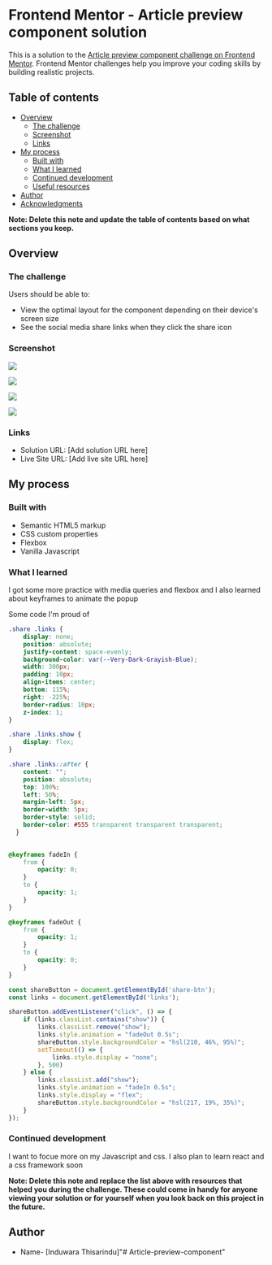 # Frontend Mentor - Article preview component solution

This is a solution to the [Article preview component challenge on Frontend Mentor](https://www.frontendmentor.io/challenges/article-preview-component-dYBN_pYFT). Frontend Mentor challenges help you improve your coding skills by building realistic projects. 

## Table of contents

- [Overview](#overview)
  - [The challenge](#the-challenge)
  - [Screenshot](#screenshot)
  - [Links](#links)
- [My process](#my-process)
  - [Built with](#built-with)
  - [What I learned](#what-i-learned)
  - [Continued development](#continued-development)
  - [Useful resources](#useful-resources)
- [Author](#author)
- [Acknowledgments](#acknowledgments)

**Note: Delete this note and update the table of contents based on what sections you keep.**

## Overview

### The challenge

Users should be able to:

- View the optimal layout for the component depending on their device's screen size
- See the social media share links when they click the share icon

### Screenshot

![](../article-preview-component-master/preview/desktop.png)


![](../article-preview-component-master/preview/desktop-active.png)


![](../article-preview-component-master/preview/mobile.png.png)


![](../article-preview-component-master/preview/mobile-active.png)

### Links

- Solution URL: [Add solution URL here]
- Live Site URL: [Add live site URL here]

## My process

### Built with

- Semantic HTML5 markup
- CSS custom properties
- Flexbox
- Vanilla Javascript

### What I learned

I got some more practice with media queries and flexbox and I also learned about keyframes to animate the popup

Some code I'm proud of

```css
.share .links {
    display: none;
    position: absolute;
    justify-content: space-evenly;
    background-color: var(--Very-Dark-Grayish-Blue);
    width: 300px;
    padding: 10px;
    align-items: center;
    bottom: 115%;
    right: -225%;
    border-radius: 10px;
    z-index: 1;
}

.share .links.show {
    display: flex;
}

.share .links::after {
    content: "";
    position: absolute;
    top: 100%;
    left: 50%;
    margin-left: 5px;
    border-width: 5px;
    border-style: solid;
    border-color: #555 transparent transparent transparent;
  }
  

@keyframes fadeIn {
    from {
        opacity: 0;
    }
    to {
        opacity: 1;
    }
}

@keyframes fadeOut {
    from {
        opacity: 1;
    }
    to {
        opacity: 0;
    }
}

```
```js
const shareButton = document.getElementById('share-btn');
const links = document.getElementById('links');

shareButton.addEventListener("click", () => {
    if (links.classList.contains("show")) {
        links.classList.remove("show");
        links.style.animation = "fadeOut 0.5s";
        shareButton.style.backgroundColor = "hsl(210, 46%, 95%)";
        setTimeout(() => {
            links.style.display = "none";
        }, 500)
    } else {
        links.classList.add("show");
        links.style.animation = "fadeIn 0.5s";
        links.style.display = "flex";
        shareButton.style.backgroundColor = "hsl(217, 19%, 35%)";
    }
});
```

### Continued development

I want to focue more on my Javascript and css. I also plan to learn react and a css framework soon

**Note: Delete this note and replace the list above with resources that helped you during the challenge. These could come in handy for anyone viewing your solution or for yourself when you look back on this project in the future.**

## Author

- Name- [Induwara Thisarindu]"# Article-preview-component" 
